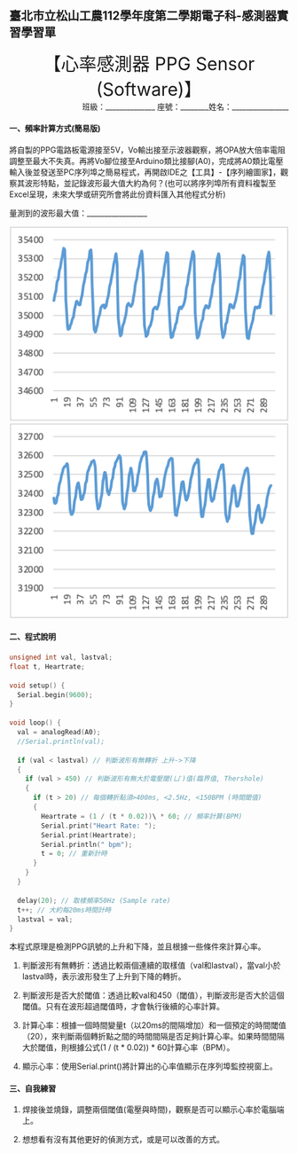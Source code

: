 ## 臺北市立松山工農112學年度第二學期電子科-感測器實習學習單 

<center><font size=6>【心率感測器 PPG Sensor (Software)】</font></center>

<div style="text-align: right">班級：______________ 座號：________姓名：________________</div>

#### 一、頻率計算方式(簡易版)

將自製的PPG電路板電源接至5V，Vo輸出接至示波器觀察，將OPA放大倍率電阻調整至最大不失真。再將Vo腳位接至Arduino類比接腳(A0)，完成將A0類比電壓輸入後並發送至PC序列埠之簡易程式，再開啟IDE之【工具】-【序列繪圖家】，觀察其波形特點，並記錄波形最大值大約為何？(也可以將序列埠所有資料複製至Excel呈現，未來大學或研究所會將此份資料匯入其他程式分析)

 

量測到的波形最大值：_________________

![img](assets/clip_image001.png) ![img](assets/clip_image002.png)



#### 二、程式說明

``` c
unsigned int val, lastval;
float t, Heartrate;

void setup() {
  Serial.begin(9600);
}

void loop() {
  val = analogRead(A0);
  //Serial.println(val);

  if (val < lastval) // 判斷波形有無轉折 上升->下降
  {
    if (val > 450) // 判斷波形有無大於電壓閾(ㄩˋ)值(臨界值, Thershole)
    {
      if (t > 20) // 每個轉折點須>400ms, <2.5Hz, <150BPM (時間閾值)
      {
        Heartrate = (1 / (t * 0.02))\ * 60; // 頻率計算(BPM)
        Serial.print("Heart Rate: ");
        Serial.print(Heartrate);
        Serial.println(" bpm");
        t = 0; // 重新計時
      }
    }
  }

  delay(20); // 取樣頻率50Hz (Sample rate)
  t++; // 大約每20ms時間計時
  lastval = val;
}
```

本程式原理是檢測PPG訊號的上升和下降，並且根據一些條件來計算心率。

1. 判斷波形有無轉折：透過比較兩個連續的取樣值（val和lastval），當val小於lastval時，表示波形發生了上升到下降的轉折。

2. 判斷波形是否大於閾值：透過比較val和450（閾值），判斷波形是否大於這個閾值。只有在波形超過閾值時，才會執行後續的心率計算。

3. 計算心率：根據一個時間變量t（以20ms的間隔增加）和一個預定的時間閾值（20），來判斷兩個轉折點之間的時間間隔是否足夠計算心率。如果時間間隔大於閾值，則根據公式(1 / (t * 0.02)) * 60計算心率（BPM）。

4. 顯示心率：使用Serial.print()將計算出的心率值顯示在序列埠監控視窗上。

 

#### 三、自我練習

1. 焊接後並燒錄，調整兩個閾值(電壓與時間)，觀察是否可以顯示心率於電腦端上。

2. 想想看有沒有其他更好的偵測方式，或是可以改善的方式。


